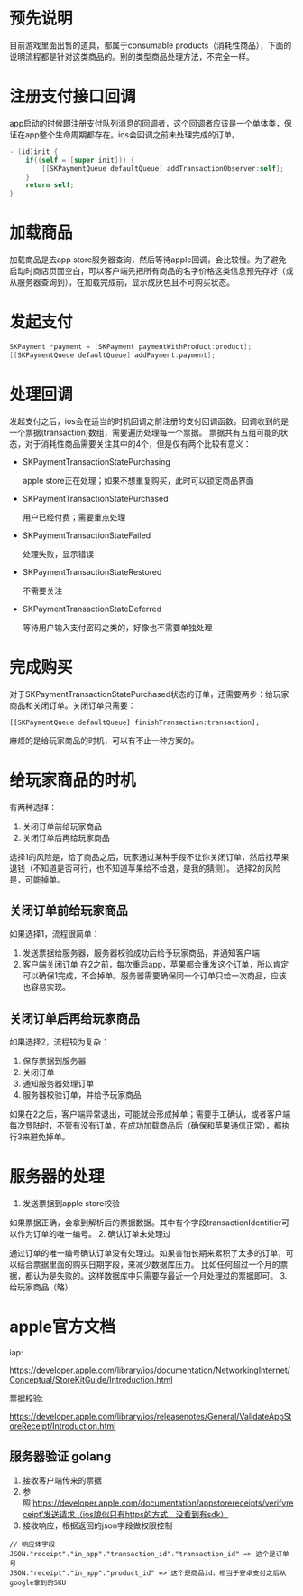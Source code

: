 # 预先说明
目前游戏里面出售的道具，都属于consumable products（消耗性商品），下面的说明流程都是针对这类商品的。别的类型商品处理方法，不完全一样。

# 注册支付接口回调
app启动的时候即注册支付队列消息的回调者，这个回调者应该是一个单体类，保证在app整个生命周期都存在。ios会回调之前未处理完成的订单。
```objective-c
- (id)init {
    if((self = [super init])) {
        [[SKPaymentQueue defaultQueue] addTransactionObserver:self];
    }
    return self;
}
```

# 加载商品
加载商品是去app store服务器查询，然后等待apple回调，会比较慢。为了避免启动时商店页面空白，可以客户端先把所有商品的名字价格这类信息预先存好（或从服务器查询到），在加载完成前，显示成灰色且不可购买状态。

# 发起支付
```objective-c
SKPayment *payment = [SKPayment paymentWithProduct:product];
[[SKPaymentQueue defaultQueue] addPayment:payment];
```

# 处理回调
发起支付之后，ios会在适当的时机回调之前注册的支付回调函数。回调收到的是一个票据(transaction)数组，需要遍历处理每一个票据。
票据共有五组可能的状态，对于消耗性商品需要关注其中的4个，但是仅有两个比较有意义：

  * SKPaymentTransactionStatePurchasing

    apple store正在处理；如果不想重复购买，此时可以锁定商品界面
  * SKPaymentTransactionStatePurchased

    用户已经付费；需要重点处理
  * SKPaymentTransactionStateFailed

    处理失败，显示错误
  * SKPaymentTransactionStateRestored

    不需要关注
  * SKPaymentTransactionStateDeferred

    等待用户输入支付密码之类的，好像也不需要单独处理

# 完成购买
对于SKPaymentTransactionStatePurchased状态的订单，还需要两步：给玩家商品和关闭订单。关闭订单只需要：
```
[[SKPaymentQueue defaultQueue] finishTransaction:transaction];
```
麻烦的是给玩家商品的时机，可以有不止一种方案的。

# 给玩家商品的时机
有两种选择：
  1. 关闭订单前给玩家商品
  2. 关闭订单后再给玩家商品

选择1的风险是，给了商品之后，玩家通过某种手段不让你关闭订单，然后找苹果退钱（不知道是否可行，也不知道苹果给不给退，是我的猜测）。
选择2的风险是，可能掉单。

## 关闭订单前给玩家商品
如果选择1，流程很简单：
  1. 发送票据给服务器，服务器校验成功后给予玩家商品，并通知客户端
  2. 客户端关闭订单
在2之前，每次重启app，苹果都会重发这个订单，所以肯定可以确保1完成，不会掉单。服务器需要确保同一个订单只给一次商品，应该也容易实现。

## 关闭订单后再给玩家商品
如果选择2，流程较为复杂：
  1. 保存票据到服务器
  2. 关闭订单
  3. 通知服务器处理订单
  4. 服务器校验订单，并给予玩家商品

如果在2之后，客户端异常退出，可能就会形成掉单；需要手工确认，或者客户端每次登陆时，不管有没有订单，在成功加载商品后（确保和苹果通信正常），都执行3来避免掉单。

# 服务器的处理
1. 发送票据到apple store校验

  如果票据正确，会拿到解析后的票据数据。其中有个字段transactionIdentifier可以作为订单的唯一编号。
2. 确认订单未处理过

  通过订单的唯一编号确认订单没有处理过。如果害怕长期来累积了太多的订单，可以结合票据里面的购买日期字段，来减少数据库压力。
  比如任何超过一个月的票据，都认为是失败的。这样数据库中只需要存最近一个月处理过的票据即可。
3. 给玩家商品（略）

# apple官方文档
iap:

https://developer.apple.com/library/ios/documentation/NetworkingInternet/Conceptual/StoreKitGuide/Introduction.html

票据校验:

https://developer.apple.com/library/ios/releasenotes/General/ValidateAppStoreReceipt/Introduction.html


## 服务器验证 golang
1. 接收客户端传来的票据
2. 参照‘https://developer.apple.com/documentation/appstorereceipts/verifyreceipt’发送请求（ios貌似只有https的方式，没看到有sdk）
3. 接收响应，根据返回的json字段做权限控制
```
// 响应体字段
JSON."receipt"."in_app"."transaction_id"."transaction_id" => 这个是订单号
JSON."receipt"."in_app"."product_id" => 这个是商品id，相当于安卓支付之后从google拿到的SKU
```